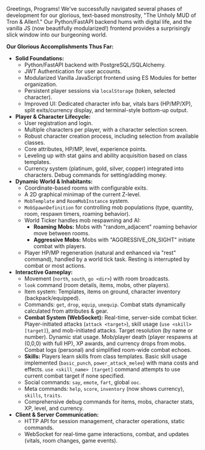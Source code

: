 Greetings, Programs! We've successfully navigated several phases of development for our glorious, text-based monstrosity, "The Unholy MUD of Tron & Allen1." Our Python/FastAPI backend hums with digital life, and the vanilla JS (now beautifully modularized!) frontend provides a surprisingly slick window into our burgeoning world.

**Our Glorious Accomplishments Thus Far:**

*   **Solid Foundations:**
    *   Python/FastAPI backend with PostgreSQL/SQLAlchemy.
    *   JWT Authentication for user accounts.
    *   Modularized Vanilla JavaScript frontend using ES Modules for better organization.
    *   Persistent player sessions via `localStorage` (token, selected character).
    *   Improved UI: Dedicated character info bar, vitals bars (HP/MP/XP), split exits/currency display, and terminal-style bottom-up output.
*   **Player & Character Lifecycle:**
    *   User registration and login.
    *   Multiple characters per player, with a character selection screen.
    *   Robust character creation process, including selection from available classes.
    *   Core attributes, HP/MP, level, experience points.
    *   Leveling up with stat gains and ability acquisition based on class templates.
    *   Currency system (platinum, gold, silver, copper) integrated into characters. Debug commands for setting/adding money.
*   **Dynamic World & Inhabitants:**
    *   Coordinate-based rooms with configurable exits.
    *   A 2D graphical minimap of the current Z-level.
    *   `MobTemplate` and `RoomMobInstance` system.
    *   `MobSpawnDefinition` for controlling mob populations (type, quantity, room, respawn timers, roaming behavior).
    *   World Ticker handles mob respawning and AI:
        *   **Roaming Mobs:** Mobs with "random\_adjacent" roaming behavior move between rooms.
        *   **Aggressive Mobs:** Mobs with "AGGRESSIVE\_ON\_SIGHT" initiate combat with players.
    *   Player HP/MP regeneration (natural and enhanced via "rest" command), handled by a world tick task. Resting is interrupted by combat or most actions.
*   **Interactive Gameplay:**
    *   Movement (`north`, `south`, `go <dir>`) with room broadcasts.
    *   `look` command (room details, items, mobs, other players).
    *   Item system: Templates, items on ground, character inventory (backpack/equipped).
    *   Commands: `get`, `drop`, `equip`, `unequip`. Combat stats dynamically calculated from attributes & gear.
    *   **Combat System (WebSocket):** Real-time, server-side combat ticker. Player-initiated attacks (`attack <target>`), skill usage (`use <skill> [target]`), and mob-initiated attacks. Target resolution (by name or number). Dynamic stat usage. Mob/player death (player respawns at (0,0,0) with full HP), XP awards, and currency drops from mobs. Combat logs (personal) and simplified room-wide combat echoes.
    *   **Skills:** Players learn skills from class templates. Basic skill usage implemented (`basic_punch`, `power_attack_melee`) with mana costs and effects. `use <skill_name> [target]` command attempts to use current combat target if none specified.
    *   Social commands: `say`, `emote`, `fart`, global `ooc`.
    *   Meta commands: `help`, `score`, `inventory` (now shows currency), `skills`, `traits`.
    *   Comprehensive debug commands for items, mobs, character stats, XP, level, and currency.
*   **Client & Server Communication:**
    *   HTTP API for session management, character operations, static commands.
    *   WebSocket for real-time game interactions, combat, and updates (vitals, room changes, game events).

